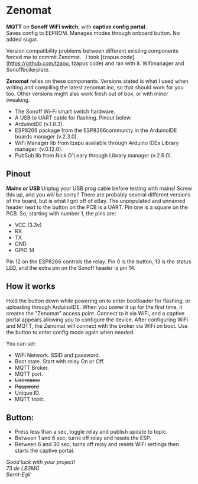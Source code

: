 # Zenomat
__MQTT__ on __Sonoff WiFi switch__, with __captive config portal__.  
Saves config to EEPROM. Manages modes through onboard button. No added sugar.  

Version compatibility problems between different existing components forced me to commit Zenomat.  
I took [tzapus code](https://github.com/tzapu, tzapus code) and ran with it. Wifimanager and Sonoffboilerplate. 


__Zenomat__ relies on these components. Versions stated is what I used when writing and compiling the latest zenomat.ino, so that should work for you too. Other versions might also work fresh out of box, or with minor tweaking.
 * The Sonoff Wi-Fi smart switch hardware.
 * A USB to UART cable for flashing. Pinout below.
 * ArduinoIDE (v.1.8.3).
 * ESP8266 package from the ESP8266community in the ArduinoIDE boards manager (v.2.3.0).
 * WiFi Manager lib from tzapu available through Arduino IDEs Library manager. (v.0.12.0).
 * PubSub lib from Nick O'Leary through Library manager (v.2.6.0).


## Pinout
__Mains *or* USB__ Unplug your USB prog cable before testing with mains! Screw this up, and you *will* be sorry!!
There are probably several different versions of the board, but is what I got off of eBay. The unpopulated and unnamed header next to the button on the PCB is a UART. Pin one is a square on the PCB. So, starting with number 1, the pins are:
 * VCC (3.3v)
 * RX
 * TX
 * GND
 * GPIO 14

Pin 12 on the ESP8266 controls the relay. Pin 0 is the button, 13 is the status LED, and the extra pin on the Sonoff header is pin 14.


## How it works
Hold the button down while powering on to enter bootloader for flashing, or uploading through ArduinoIDE. When you power it up for the first time, it creates the "Zenomat" access point. Connect to it via WiFi, and a captive portal appears allowing you to configure the device. After configuring WiFi and MQTT, the Zenomat will connect with the broker via WiFi on boot. Use the button to enter config mode again when needed.

You can set:
 * WiFi Network. SSID and password.
 * Boot state. Start with relay On or Off.
 * MQTT Broker.
 * MQTT port.
 * ~~Username~~
 * ~~Password~~
 * Unique ID.
 * MQTT topic.
 
 ## Button:
  * Press less than a sec, toggle relay and publish update to topic.
  * Between 1 and 6 sec, turns off relay and resets the ESP.
  * Between 6 and 30 sec, turns off relay and resets WiFi settings then starts the captive portal.  



*Good luck with your project!  
73 de LB3MG  
Bernt-Egil*
